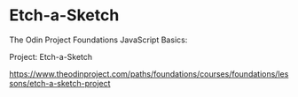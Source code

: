 # Etch-a-Sketch

The Odin Project Foundations JavaScript Basics:

Project: Etch-a-Sketch

https://www.theodinproject.com/paths/foundations/courses/foundations/lessons/etch-a-sketch-project
